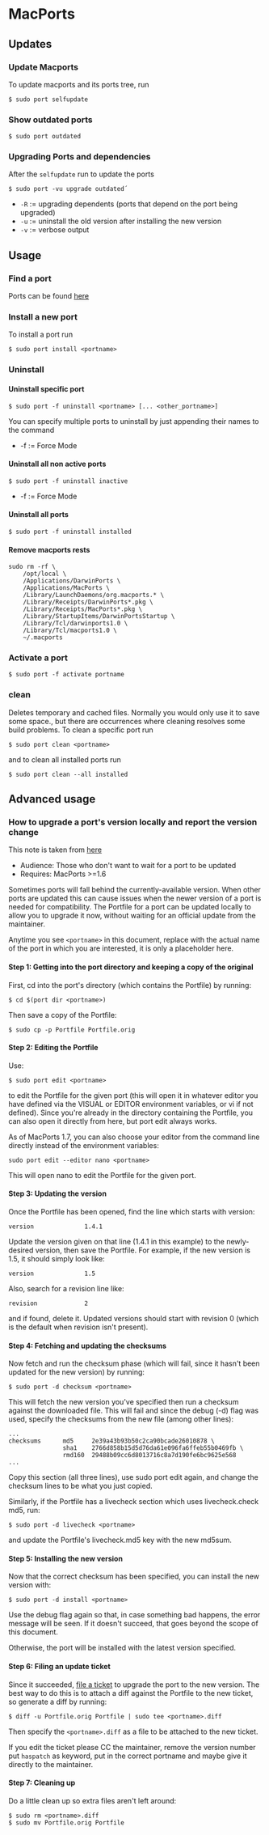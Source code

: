 # MacPorts

## Updates

### Update Macports

To update macports and its ports tree, run

	$ sudo port selfupdate

### Show outdated ports

	$ sudo port outdated

### Upgrading Ports and dependencies

After the `selfupdate` run to update the ports

	$ sudo port -vu upgrade outdated´

- `-R` := upgrading dependents (ports that depend on the port being upgraded)
- `-u` := uninstall the old version after installing the new version
- `-v` := verbose output

## Usage

### Find a port

Ports can be found [here](http://www.macports.org/ports.php)

### Install a new port

To install a port run

	$ sudo port install <portname>

### Uninstall

#### Uninstall specific port

	$ sudo port -f uninstall <portname> [... <other_portname>]

You can specify multiple ports to uninstall by just appending their names to the command

- -f := Force Mode

#### Uninstall all non active ports

	$ sudo port -f uninstall inactive

- -f := Force Mode

#### Uninstall all ports ####

	$ sudo port -f uninstall installed

#### Remove macports rests ####

	sudo rm -rf \
	    /opt/local \
	    /Applications/DarwinPorts \
	    /Applications/MacPorts \
	    /Library/LaunchDaemons/org.macports.* \
	    /Library/Receipts/DarwinPorts*.pkg \
	    /Library/Receipts/MacPorts*.pkg \
	    /Library/StartupItems/DarwinPortsStartup \
	    /Library/Tcl/darwinports1.0 \
	    /Library/Tcl/macports1.0 \
	    ~/.macports

### Activate a port ###

	$ sudo port -f activate portname

### clean ###

Deletes temporary and cached files. Normally you would only use it to save some space., but there are occurrences where cleaning resolves some build problems.
To clean a specific port run

	$ sudo port clean <portname>

and to clean all installed ports run

	$ sudo port clean --all installed

## Advanced usage

### How to upgrade a port's version locally and report the version change

This note is taken from [here](http://trac.macports.org/wiki/howto/Upgrade)

 * Audience: Those who don't want to wait for a port to be updated
 * Requires: MacPorts >=1.6

Sometimes ports will fall behind the currently-available version.  When other ports are updated this can cause issues when the newer version of a port is needed for compatibility.  The Portfile for a port can be updated locally to allow you to upgrade it now, without waiting for an official update from the maintainer.

Anytime you see `<portname>` in this document, replace with the actual name of the port in which you are interested, it is only a placeholder here.

#### Step 1: Getting into the port directory and keeping a copy of the original ####

First, cd into the port's directory (which contains the Portfile) by running:

	$ cd $(port dir <portname>)

Then save a copy of the Portfile:

	$ sudo cp -p Portfile Portfile.orig

#### Step 2: Editing the Portfile ####

Use:

	$ sudo port edit <portname>

to edit the Portfile for the given port (this will open it in whatever editor you have defined via the VISUAL or EDITOR environment variables, or vi if not defined).  Since you're already in the directory containing the Portfile, you can also open it directly from here, but port edit always works.

As of MacPorts 1.7, you can also choose your editor from the command line directly instead of the environment variables:

	sudo port edit --editor nano <portname>

This will open nano to edit the Portfile for the given port.

#### Step 3: Updating the version ####

Once the Portfile has been opened, find the line which starts with version:

	version              1.4.1

Update the version given on that line (1.4.1 in this example) to the newly-desired version, then save the Portfile.  For example, if the new version is 1.5, it should simply look like:

	version              1.5

Also, search for a revision line like:

	revision             2

and if found, delete it.  Updated versions should start with revision 0 (which is the default when revision isn't present).

#### Step 4: Fetching and updating the checksums ####

Now fetch and run the checksum phase (which will fail, since it hasn't been updated for the new version) by running:

	$ sudo port -d checksum <portname>

This will fetch the new version you've specified then run a checksum against the downloaded file.  This will fail and since the debug (-d) flag was used, specify the checksums from the new file (among other lines):

	...
	checksums      md5     2e39a43b93b50c2ca90bcade26010878 \
                   sha1    2766d858b15d5d76da61e096fa6ffeb55b0469fb \
               	   rmd160  29488b09cc6d8013716c8a7d190fe6bc9625e568
	...

Copy this section (all three lines), use sudo port edit <portname> again, and change the checksum lines to be what you just copied.

Similarly, if the Portfile has a livecheck section which uses livecheck.check md5, run:

	$ sudo port -d livecheck <portname>

and update the Portfile's livecheck.md5 key with the new md5sum.

#### Step 5: Installing the new version ####

Now that the correct checksum has been specified, you can install the new version with:

	$ sudo port -d install <portname>

Use the debug flag again so that, in case something bad happens, the error message will be seen.  If it doesn't succeed, that goes beyond the scope of this document.

Otherwise, the port will be installed with the latest version specified.

#### Step 6: Filing an update ticket ####

Since it succeeded, [file a ticket](http://trac.macports.org/newticket) to upgrade the port to the new version. The best way to do this is to attach a diff against the Portfile to the new ticket, so generate a diff by running:

	$ diff -u Portfile.orig Portfile | sudo tee <portname>.diff

Then specify the `<portname>.diff` as a file to be attached to the new ticket.

If you edit the ticket please CC the maintainer, remove the version number put `haspatch` as keyword, put in the correct portname and maybe give it directly to the maintainer.

#### Step 7: Cleaning up ####

Do a little clean up so extra files aren't left around:

	$ sudo rm <portname>.diff
	$ sudo mv Portfile.orig Portfile
